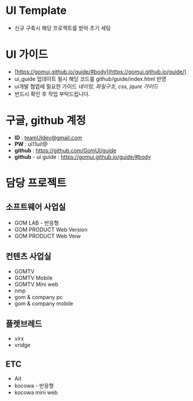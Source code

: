 # UI Template
* 신규 구축시 해당 프로젝트를 받아 초기 세팅

# UI 가이드
* [https://gomui.github.io/guide/#body](https://gomui.github.io/guide/)
* ui_guide 업데이트 될시 해당 코드를 github/guide/index.html 반영 
* ui개발 협엽에 필요한 가이드 _네이밍, 파일구조, css, jqure 가이드_
* 반드시 확인 후 작업 부탁드립니다.

# 구글, github 계정
* **ID** : teamUIdev@gmail.com
* **PW** : ui11ui!@
* **github** : https://github.com/GomUI/guide
* **github** - ui guide : https://gomui.github.io/guide/#body

# 담당 프로젝트
## 소프트웨어 사업실
* GOM LAB - 반응형
* GOM PRODUCT Web Version
* GOM PRODUCT Web Veiw
## 컨텐츠 사업실
* GOMTV
* GOMTV Mobile
* GOMTV Mini web
* nmp
* gom & company pc
* gom & company mobile

## 플렛브레드
* virx
* vridge

## ETC
* Ait
* kocowa - 반응형
* kocowa mini web 